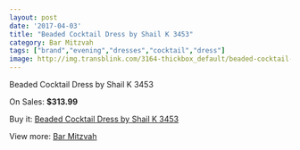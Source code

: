 ```yaml
---
layout: post
date: '2017-04-03'
title: "Beaded Cocktail Dress by Shail K 3453"
category: Bar Mitzvah
tags: ["brand","evening","dresses","cocktail","dress"]
image: http://img.transblink.com/3164-thickbox_default/beaded-cocktail-dress-by-shail-k-3453.jpg
---
```

Beaded Cocktail Dress by Shail K 3453

On Sales: **$313.99**
<a href="https://www.transblink.com/en/bar-mitzvah/1000-beaded-cocktail-dress-by-shail-k-3453.html"><amp-img layout="responsive" width="600" height="600" src="//img.transblink.com/3164-thickbox_default/beaded-cocktail-dress-by-shail-k-3453.jpg" alt="Beaded Cocktail Dress by Shail K 3453 0" /></a>
<a href="https://www.transblink.com/en/bar-mitzvah/1000-beaded-cocktail-dress-by-shail-k-3453.html"><amp-img layout="responsive" width="600" height="600" src="//img.transblink.com/3165-thickbox_default/beaded-cocktail-dress-by-shail-k-3453.jpg" alt="Beaded Cocktail Dress by Shail K 3453 1" /></a>

Buy it: [Beaded Cocktail Dress by Shail K 3453](https://www.transblink.com/en/bar-mitzvah/1000-beaded-cocktail-dress-by-shail-k-3453.html "Beaded Cocktail Dress by Shail K 3453")

View more: [Bar Mitzvah](https://www.transblink.com/en/2-bar-mitzvah "Bar Mitzvah")